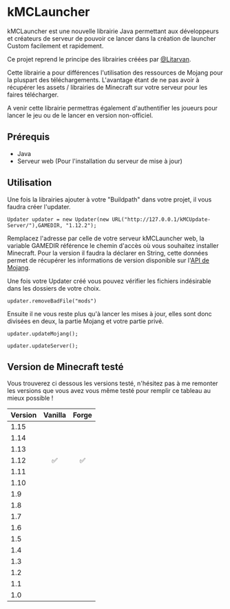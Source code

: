 # kMCLauncher
kMCLauncher est une nouvelle librairie Java permettant aux développeurs et créateurs de serveur de pouvoir ce lancer dans la création de launcher Custom facilement et rapidement.

Ce projet reprend le principe des librairies créées par [@Litarvan][0].

[0]: https://github.com/Litarvan

Cette librairie a pour différences l'utilisation des ressources de Mojang pour la pluspart des téléchargements.
L'avantage étant de ne pas avoir à récupérer les assets / librairies de Minecraft sur votre serveur pour les faires télécharger.

A venir cette librairie permettras également d'authentifier les joueurs pour lancer le jeu ou de le lancer en version non-officiel.

## Prérequis

- Java
- Serveur web (Pour l'installation du serveur de mise à jour)

## Utilisation

Une fois la librairies ajouter à votre "Buildpath" dans votre projet, il vous faudra créer l'updater.

`Updater updater = new Updater(new URL("http://127.0.0.1/kMCUpdate-Server/"),GAMEDIR, "1.12.2");`

Remplacez l'adresse par celle de votre serveur kMCLauncher web, la variable GAMEDIR référence le chemin d'accès où vous souhaitez installer Minecraft.
Pour la version il faudra la déclarer en String, cette données permet de récupérer les informations de version disponible sur l'[API de Mojang][1].

[1]: https://launchermeta.mojang.com/mc/game/version_manifest.json

Une fois votre Updater créé vous pouvez vérifier les fichiers indésirable dans les dossiers de votre choix.

`updater.removeBadFile("mods")`

Ensuite il ne vous reste plus qu'à lancer les mises à jour, elles sont donc divisées en deux, la partie Mojang et votre partie privé.

`updater.updateMojang();`

`updater.updateServer();`

## Version de Minecraft testé

Vous trouverez ci dessous les versions testé, n'hésitez pas à me remonter les versions que vous avez vous même testé pour remplir ce tableau au mieux possible !

Version | Vanilla | Forge
---- | :--: | :--:
1.15 | | 
1.14 | | 
1.13 | | 
1.12 | :white_check_mark: | :white_check_mark:
1.11 | | 
1.10 | | 
1.9 | | 
1.8 | | 
1.7 | | 
1.6 | | 
1.5 | | 
1.4 | | 
1.3 | | 
1.2 | | 
1.1 | | 
1.0 | | 

## 